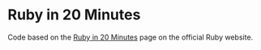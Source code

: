 # Ruby in 20 Minutes

Code based on the [Ruby in 20 Minutes](https://www.ruby-lang.org/en/documentation/quickstart/) page on the official Ruby website.
